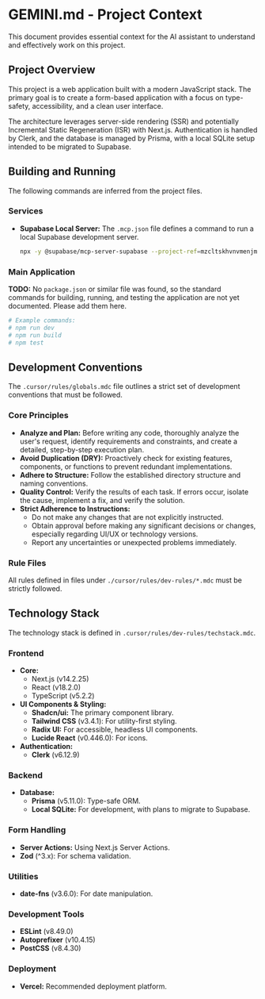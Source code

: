 # GEMINI.md - Project Context

This document provides essential context for the AI assistant to understand and effectively work on this project.

## Project Overview

This project is a web application built with a modern JavaScript stack. The primary goal is to create a form-based application with a focus on type-safety, accessibility, and a clean user interface.

The architecture leverages server-side rendering (SSR) and potentially Incremental Static Regeneration (ISR) with Next.js. Authentication is handled by Clerk, and the database is managed by Prisma, with a local SQLite setup intended to be migrated to Supabase.

## Building and Running

The following commands are inferred from the project files.

### Services

*   **Supabase Local Server:** The `.mcp.json` file defines a command to run a local Supabase development server.
    ```bash
    npx -y @supabase/mcp-server-supabase --project-ref=mzcltskhvnvmenjmbmjp
    ```

### Main Application

**TODO:** No `package.json` or similar file was found, so the standard commands for building, running, and testing the application are not yet documented. Please add them here.

```bash
# Example commands:
# npm run dev
# npm run build
# npm test
```

## Development Conventions

The `.cursor/rules/globals.mdc` file outlines a strict set of development conventions that must be followed.

### Core Principles

*   **Analyze and Plan:** Before writing any code, thoroughly analyze the user's request, identify requirements and constraints, and create a detailed, step-by-step execution plan.
*   **Avoid Duplication (DRY):** Proactively check for existing features, components, or functions to prevent redundant implementations.
*   **Adhere to Structure:** Follow the established directory structure and naming conventions.
*   **Quality Control:** Verify the results of each task. If errors occur, isolate the cause, implement a fix, and verify the solution.
*   **Strict Adherence to Instructions:**
    *   Do not make any changes that are not explicitly instructed.
    *   Obtain approval before making any significant decisions or changes, especially regarding UI/UX or technology versions.
    *   Report any uncertainties or unexpected problems immediately.

### Rule Files

All rules defined in files under `./cursor/rules/dev-rules/*.mdc` must be strictly followed.

## Technology Stack

The technology stack is defined in `.cursor/rules/dev-rules/techstack.mdc`.

### Frontend

*   **Core:**
    *   Next.js (v14.2.25)
    *   React (v18.2.0)
    *   TypeScript (v5.2.2)
*   **UI Components & Styling:**
    *   **Shadcn/ui:** The primary component library.
    *   **Tailwind CSS** (v3.4.1): For utility-first styling.
    *   **Radix UI:** For accessible, headless UI components.
    *   **Lucide React** (v0.446.0): For icons.
*   **Authentication:**
    *   **Clerk** (v6.12.9)

### Backend

*   **Database:**
    *   **Prisma** (v5.11.0): Type-safe ORM.
    *   **Local SQLite:** For development, with plans to migrate to Supabase.

### Form Handling

*   **Server Actions:** Using Next.js Server Actions.
*   **Zod** (^3.x): For schema validation.

### Utilities

*   **date-fns** (v3.6.0): For date manipulation.

### Development Tools

*   **ESLint** (v8.49.0)
*   **Autoprefixer** (v10.4.15)
*   **PostCSS** (v8.4.30)

### Deployment

*   **Vercel:** Recommended deployment platform.
